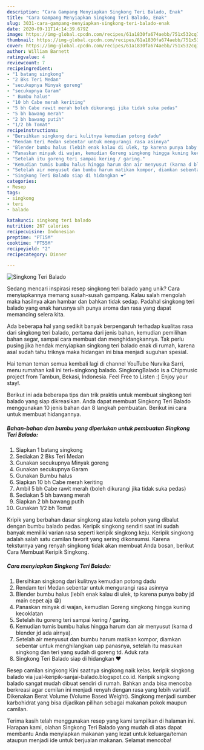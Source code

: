 ```yaml
---
description: "Cara Gampang Menyiapkan Singkong Teri Balado, Enak"
title: "Cara Gampang Menyiapkan Singkong Teri Balado, Enak"
slug: 3031-cara-gampang-menyiapkan-singkong-teri-balado-enak
date: 2020-09-11T14:14:39.679Z
image: https://img-global.cpcdn.com/recipes/61a1830fa674aebb/751x532cq70/singkong-teri-balado-foto-resep-utama.jpg
thumbnail: https://img-global.cpcdn.com/recipes/61a1830fa674aebb/751x532cq70/singkong-teri-balado-foto-resep-utama.jpg
cover: https://img-global.cpcdn.com/recipes/61a1830fa674aebb/751x532cq70/singkong-teri-balado-foto-resep-utama.jpg
author: William Barnett
ratingvalue: 4
reviewcount: 7
recipeingredient:
- "1 batang singkong"
- "2 Bks Teri Medan"
- "secukupnya Minyak goreng"
- "secukupnya Garam"
- " Bumbu halus"
- "10 bh Cabe merah keriting"
- "5 bh Cabe rawit merah boleh dikurangi jika tidak suka pedas"
- "5 bh bawang merah"
- "2 bh bawang putih"
- "1/2 bh Tomat"
recipeinstructions:
- "Bersihkan singkong dari kulitnya kemudian potong dadu"
- "Rendam teri Medan sebentar untuk mengurangi rasa asinnya"
- "Blender bumbu halus (lebih enak kalau di ulek, tp karena punya baby jd main cepet aja 😁)"
- "Panaskan minyak di wajan, kemudian Goreng singkong hingga kuning kecoklatan"
- "Setelah itu goreng teri sampai kering / garing."
- "Kemudian tumis bumbu halus hingga harum dan air menyusut (karna d blender jd ada airnya)."
- "Setelah air menyusut dan bumbu harum matikan kompor, diamkan sebentar untuk menghilangkan uap panasnya, setelah itu masukan singkong dan teri yang sudah di goreng td. Aduk rata"
- "Singkong Teri Balado siap di hidangkan ❤"
categories:
- Resep
tags:
- singkong
- teri
- balado

katakunci: singkong teri balado 
nutrition: 267 calories
recipecuisine: Indonesian
preptime: "PT15M"
cooktime: "PT55M"
recipeyield: "2"
recipecategory: Dinner

---
```



![Singkong Teri Balado](https://img-global.cpcdn.com/recipes/61a1830fa674aebb/751x532cq70/singkong-teri-balado-foto-resep-utama.jpg)

Sedang mencari inspirasi resep singkong teri balado yang unik? Cara menyiapkannya memang susah-susah gampang. Kalau salah mengolah maka hasilnya akan hambar dan bahkan tidak sedap. Padahal singkong teri balado yang enak harusnya sih punya aroma dan rasa yang dapat memancing selera kita.

Ada beberapa hal yang sedikit banyak berpengaruh terhadap kualitas rasa dari singkong teri balado, pertama dari jenis bahan, kemudian pemilihan bahan segar, sampai cara membuat dan menghidangkannya. Tak perlu pusing jika hendak menyiapkan singkong teri balado enak di rumah, karena asal sudah tahu triknya maka hidangan ini bisa menjadi suguhan spesial.

Hai teman teman semua kembali lagi di channel YouTube Nurvika Sarri, menu rumahan kali ini teri+singkong balado. SingkongBalado is a Chipmusic project from Tambun, Bekasi, Indonesia. Feel Free to Listen :) Enjoy your stay!.


Berikut ini ada beberapa tips dan trik praktis untuk membuat singkong teri balado yang siap dikreasikan. Anda dapat membuat Singkong Teri Balado menggunakan 10 jenis bahan dan 8 langkah pembuatan. Berikut ini cara untuk membuat hidangannya.

<!--inarticleads1-->

##### Bahan-bahan dan bumbu yang diperlukan untuk pembuatan Singkong Teri Balado:

1. Siapkan 1 batang singkong
1. Sediakan 2 Bks Teri Medan
1. Gunakan secukupnya Minyak goreng
1. Gunakan secukupnya Garam
1. Gunakan  Bumbu halus
1. Siapkan 10 bh Cabe merah keriting
1. Ambil 5 bh Cabe rawit merah (boleh dikurangi jika tidak suka pedas)
1. Sediakan 5 bh bawang merah
1. Siapkan 2 bh bawang putih
1. Gunakan 1/2 bh Tomat


Kripik yang berbahan dasar singkong atau ketela pohon yang dibalut dengan bumbu balado pedas. Keripik singkong sendiri saat ini sudah banyak memiliki varian rasa seperti keripik singkong keju. Keripik singkong adalah salah satu camilan favorit yang sering dikonsumsi. Karena teksturnya yang renyah singkong tidak akan membuat Anda bosan, berikut Cara Membuat Keripik Singkong. 

<!--inarticleads2-->

##### Cara menyiapkan Singkong Teri Balado:

1. Bersihkan singkong dari kulitnya kemudian potong dadu
1. Rendam teri Medan sebentar untuk mengurangi rasa asinnya
1. Blender bumbu halus (lebih enak kalau di ulek, tp karena punya baby jd main cepet aja 😁)
1. Panaskan minyak di wajan, kemudian Goreng singkong hingga kuning kecoklatan
1. Setelah itu goreng teri sampai kering / garing.
1. Kemudian tumis bumbu halus hingga harum dan air menyusut (karna d blender jd ada airnya).
1. Setelah air menyusut dan bumbu harum matikan kompor, diamkan sebentar untuk menghilangkan uap panasnya, setelah itu masukan singkong dan teri yang sudah di goreng td. Aduk rata
1. Singkong Teri Balado siap di hidangkan ❤


Resep camilan singkong Kini saatnya singkong naik kelas. keripik singkong balado via jual-keripik-sanjai-balado.blogspot.co.id. Keripik singkong balado sangat mudah dibuat sendiri di rumah. Bahkan anda bisa mencoba berkreasi agar cemilan ini menjadi renyah dengan rasa yang lebih variatif. Dikenakan Berat Volume (Volume Based Weight). Singkong menjadi sumber karbohidrat yang bisa dijadikan pilihan sebagai makanan pokok maupun camilan. 

Terima kasih telah menggunakan resep yang kami tampilkan di halaman ini. Harapan kami, olahan Singkong Teri Balado yang mudah di atas dapat membantu Anda menyiapkan makanan yang lezat untuk keluarga/teman ataupun menjadi ide untuk berjualan makanan. Selamat mencoba!

